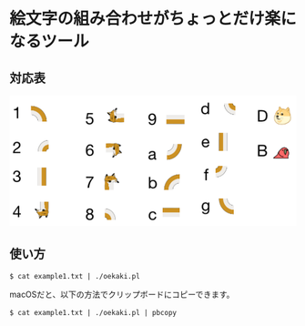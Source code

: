 # 絵文字の組み合わせがちょっとだけ楽になるツール

## 対応表

![table.png](table.png)

## 使い方

	$ cat example1.txt | ./oekaki.pl

macOSだと、以下の方法でクリップボードにコピーできます。

	$ cat example1.txt | ./oekaki.pl | pbcopy

